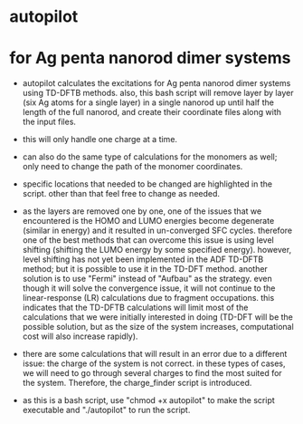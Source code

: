 # autopilot
# for Ag penta nanorod dimer systems

* autopilot calculates the excitations for Ag penta nanorod dimer systems using TD-DFTB methods. also, this bash script will remove layer by layer (six Ag atoms for a single layer) in a single nanorod up until half the length of the full nanorod, and create their coordinate files along with the input files.

* this will only handle one charge at a time.

* can also do the same type of calculations for the monomers as well; only need to change the path of the monomer coordinates.

* specific locations that needed to be changed are highlighted in the script. other than that feel free to change as needed.

* as the layers are removed one by one, one of the issues that we encountered is the HOMO and LUMO energies become degenerate (similar in energy) and it resulted in un-converged SFC cycles. therefore one of the best methods that can overcome this issue is using level shifting (shifting the LUMO energy by some specified energy). however, level shifting has not yet been implemented in the ADF TD-DFTB method; but it is possible to use it in the TD-DFT method. another solution is to use "Fermi" instead of "Aufbau" as the strategy. even though it will solve the convergence issue, it will not continue to the linear-response (LR) calculations due to fragment occupations. this indicates that the TD-DFTB calculations will limit most of the calculations that we were initially interested in doing (TD-DFT will be the possible solution, but as the size of the system increases, computational cost will also increase rapidly).

* there are some calculations that will result in an error due to a different issue: the charge of the system is not correct. in these types of cases, we will need to go through several charges to find the most suited for the system. Therefore, the charge_finder script is introduced.

* as this is a bash script, use "chmod +x autopilot" to make the script executable and "./autopilot" to run the script.
